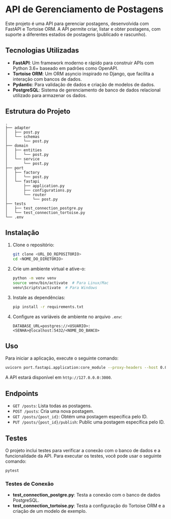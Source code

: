 # API de Gerenciamento de Postagens

Este projeto é uma API para gerenciar postagens, desenvolvida com FastAPI e Tortoise ORM. A API permite criar, listar e obter postagens, com suporte a diferentes estados de postagens (publicado e rascunho).

## Tecnologias Utilizadas

- **FastAPI**: Um framework moderno e rápido para construir APIs com Python 3.6+ baseado em padrões como OpenAPI.
- **Tortoise ORM**: Um ORM asyncio inspirado no Django, que facilita a interação com bancos de dados.
- **Pydantic**: Para validação de dados e criação de modelos de dados.
- **PostgreSQL**: Sistema de gerenciamento de banco de dados relacional utilizado para armazenar os dados.

## Estrutura do Projeto

```
.
├── adapter
│   ├── post.py
│   └── schemas
│       └── post.py
├── domain
│   ├── entities
│   │   └── post.py
│   └── service
│       └── post.py
├── port
│   ├── factory
│   │   └── post.py
│   └── fastapi
│       ├── application.py
│       ├── configurations.py
│       └── router
│           └── post.py
├── tests
│   ├── test_connection_postgre.py
│   └── test_connection_tortoise.py
└── .env
```

## Instalação

1. Clone o repositório:
   ```bash
   git clone <URL_DO_REPOSITORIO>
   cd <NOME_DO_DIRETORIO>
   ```

2. Crie um ambiente virtual e ative-o:
   ```bash
   python -m venv venv
   source venv/bin/activate  # Para Linux/Mac
   venv\Scripts\activate  # Para Windows
   ```

3. Instale as dependências:
   ```bash
   pip install -r requirements.txt
   ```

4. Configure as variáveis de ambiente no arquivo `.env`:
   ```env
   DATABASE_URL=postgres://<USUARIO>:<SENHA>@localhost:5432/<NOME_DO_BANCO>
   ```

## Uso

Para iniciar a aplicação, execute o seguinte comando:

```bash
uvicorn port.fastapi.application:core_module --proxy-headers --host 0.0.0.0 --port 3000 --reload
```

A API estará disponível em `http://127.0.0.0:3000`.

## Endpoints

- `GET /posts`: Lista todas as postagens.
- `POST /posts`: Cria uma nova postagem.
- `GET /posts/{post_id}`: Obtém uma postagem específica pelo ID.
- `PUT /posts/{post_id}/publish`: Public uma postagem específica pelo ID.

## Testes

O projeto inclui testes para verificar a conexão com o banco de dados e a funcionalidade da API. Para executar os testes, você pode usar o seguinte comando:

```bash
pytest
```

### Testes de Conexão

- **test_connection_postgre.py**: Testa a conexão com o banco de dados PostgreSQL.
- **test_connection_tortoise.py**: Testa a configuração do Tortoise ORM e a criação de um modelo de exemplo.

